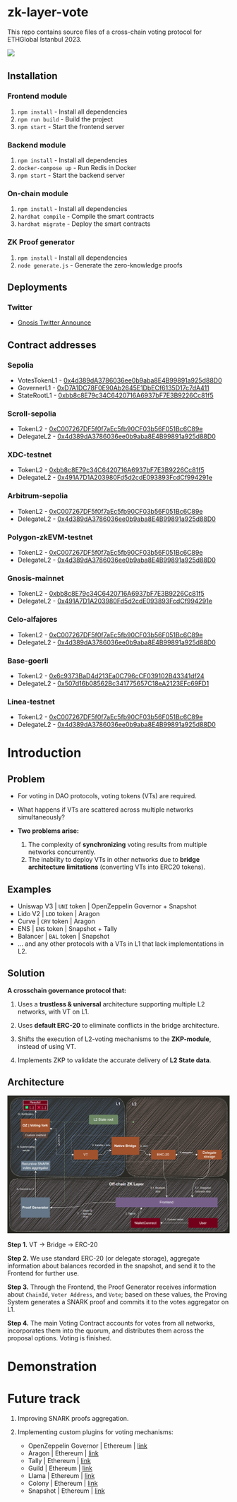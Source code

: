 # zk-layer-vote

This repo contains source files of a cross-chain voting protocol for ETHGlobal Istanbul 2023.

[![](https://img.youtube.com/vi/N18IXQyNN14/0.jpg)](https://www.youtube.com/watch?v=N18IXQyNN14 "zkvote demo")

## Installation

### Frontend module
1. `npm install` - Install all dependencies
2. `npm run build` - Build the project
3. `npm start` - Start the frontend server

### Backend module
1. `npm install` - Install all dependencies
2. `docker-compose up` - Run Redis in Docker
3. `npm start` - Start the backend server

### On-chain module
1. `npm install` - Install all dependencies
2. `hardhat compile` - Compile the smart contracts
3. `hardhat migrate` - Deploy the smart contracts

### ZK Proof generator
1. `npm install` - Install all dependencies
2. `node generate.js` - Generate the zero-knowledge proofs

## Deployments

### Twitter

- [Gnosis Twitter Announce](https://twitter.com/Hilaymanai/status/1726068600484598095)

## Contract addresses

### Sepolia
- VotesTokenL1 - [0x4d389dA3786036ee0b9aba8E4B99891a925d88D0](https://sepolia.etherscan.io/address/0x4d389dA3786036ee0b9aba8E4B99891a925d88D0)
- GovernerL1 - [0xD7A1DC78F0E90Ab2645E1DbECf6135D17c7dA411](https://sepolia.etherscan.io/address/0xD7A1DC78F0E90Ab2645E1DbECf6135D17c7dA411)
- StateRootL1 - [0xbb8c8E79c34C6420716A6937bF7E3B9226Cc81f5](https://sepolia.etherscan.io/address/0xbb8c8E79c34C6420716A6937bF7E3B9226Cc81f5)

### Scroll-sepolia
- TokenL2 - [0xC007267DF5f0f7aEc5fb90CF03b56F051Bc6C89e](https://sepolia-blockscout.scroll.io/address/0xC007267DF5f0f7aEc5fb90CF03b56F051Bc6C89e)
- DelegateL2 - [0x4d389dA3786036ee0b9aba8E4B99891a925d88D0](https://sepolia-blockscout.scroll.io/address/0x4d389dA3786036ee0b9aba8E4B99891a925d88D0)

### XDC-testnet
- TokenL2 - [0xbb8c8E79c34C6420716A6937bF7E3B9226Cc81f5](https://explorer.apothem.network/address/0xbb8c8E79c34C6420716A6937bF7E3B9226Cc81f5#transactions)
- DelegateL2 - [0x491A7D1A203980Fd5d2cdE093893FcdCf994291e](https://explorer.apothem.network/address/0x491A7D1A203980Fd5d2cdE093893FcdCf994291e#internalTransactions)

### Arbitrum-sepolia
- TokenL2 - [0xC007267DF5f0f7aEc5fb90CF03b56F051Bc6C89e](https://sepolia.arbiscan.io/address/0xc007267df5f0f7aec5fb90cf03b56f051bc6c89e)
- DelegateL2 - [0x4d389dA3786036ee0b9aba8E4B99891a925d88D0](https://sepolia.arbiscan.io/address/0x4d389dA3786036ee0b9aba8E4B99891a925d88D0)

### Polygon-zkEVM-testnet
- TokenL2 - [0xC007267DF5f0f7aEc5fb90CF03b56F051Bc6C89e](https://testnet-zkevm.polygonscan.com/address/0xc007267df5f0f7aec5fb90cf03b56f051bc6c89e)
- DelegateL2 - [0x4d389dA3786036ee0b9aba8E4B99891a925d88D0](https://testnet-zkevm.polygonscan.com/address/0x4d389dA3786036ee0b9aba8E4B99891a925d88D0)

### Gnosis-mainnet
- TokenL2 - [0xbb8c8E79c34C6420716A6937bF7E3B9226Cc81f5](https://gnosisscan.io/address/0xbb8c8E79c34C6420716A6937bF7E3B9226Cc81f5)
- DelegateL2 - [0x491A7D1A203980Fd5d2cdE093893FcdCf994291e](https://gnosisscan.io/address/0x491A7D1A203980Fd5d2cdE093893FcdCf994291e)

### Celo-alfajores
- TokenL2 - [0xC007267DF5f0f7aEc5fb90CF03b56F051Bc6C89e](https://alfajores.celoscan.io/address/0xC007267DF5f0f7aEc5fb90CF03b56F051Bc6C89e)
- DelegateL2 - [0x4d389dA3786036ee0b9aba8E4B99891a925d88D0](https://alfajores.celoscan.io/address/0x4d389dA3786036ee0b9aba8E4B99891a925d88D0)

### Base-goerli
- TokenL2 - [0x6c9373BaD4d213Ea0C796cCF039102B43341df24](https://goerli.basescan.org/address/0x6c9373bad4d213ea0c796ccf039102b43341df24)
- DelegateL2 - [0x507d16b08562Bc341775657C18eA2123EFc69FD1](https://goerli.basescan.org/address/0x507d16b08562Bc341775657C18eA2123EFc69FD1)

### Linea-testnet
- TokenL2 - [0xC007267DF5f0f7aEc5fb90CF03b56F051Bc6C89e](https://goerli.lineascan.build/address/0xc007267df5f0f7aec5fb90cf03b56f051bc6c89e)
- DelegateL2 - [0x4d389dA3786036ee0b9aba8E4B99891a925d88D0](https://goerli.lineascan.build/address/0x4d389da3786036ee0b9aba8e4b99891a925d88d0)

# Introduction

## Problem

- For voting in DAO protocols, voting tokens (VTs) are required.

- What happens if VTs are scattered across multiple networks simultaneously?

- **Two problems arise:**
    1. The complexity of **synchronizing** voting results from multiple networks concurrently.
    2. The inability to deploy VTs in other networks due to **bridge architecture limitations** (converting VTs into ERC20 tokens).

## Examples

- Uniswap V3 | `UNI` token | OpenZeppelin Governor + Snapshot
- Lido V2 | `LDO` token | Aragon
- Curve | `CRV` token | Aragon
- ENS | `ENS` token | Snapshot + Tally
- Balancer | `BAL` token | Snapshot
- … and any other protocols with a VTs in L1 that lack implementations in L2.

## Solution

**A crosschain governance protocol that:**

1. Uses a **trustless & universal** architecture supporting multiple L2 networks, with VT on L1.

2. Uses **default ERC-20** to eliminate conflicts in the bridge architecture.

3. Shifts the execution of L2-voting mechanisms to the **ZKP-module**, instead of using VT.

4. Implements ZKP to validate the accurate delivery of **L2 State data**.

## Architecture

![ArchitectureScheme](Final.png)

**Step 1.** VT → Bridge → ERC-20

**Step 2.** We use standard ERC-20 (or delegate storage), aggregate information about balances recorded in the snapshot, and send it to the Frontend for further use.

**Step 3.** Through the Frontend, the Proof Generator receives information about `ChainId`, `Voter Address`, and `Vote`; based on these values, the Proving System generates a SNARK proof and commits it to the votes aggregator on L1.

**Step 4.** The main Voting Contract accounts for votes from all networks, incorporates them into the quorum, and distributes them across the proposal options. Voting is finished.

# Demonstration




# Future track

1. Improving SNARK proofs aggregation.

2. Implementing custom plugins for voting mechanisms:
    - OpenZeppelin Governor | Ethereum | [link](https://docs.openzeppelin.com/contracts/4.x/api/governance)
    - Aragon | Ethereum | [link](https://aragon.org/)
    - Tally | Ethereum | [link](https://www.tally.xyz/)
    - Guild | Ethereum | [link](https://guild.xyz/)
    - Llama | Ethereum | [link](https://llama.xyz/)
    - Colony | Ethereum | [link](https://colony.io/)
    - Snapshot | Ethereum | [link](https://snapshot.org/#/)